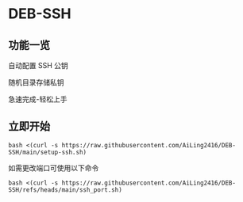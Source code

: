 # DEB-SSH
## 功能一览
自动配置 SSH 公钥

随机目录存储私钥

急速完成-轻松上手

## 立即开始
```
bash <(curl -s https://raw.githubusercontent.com/AiLing2416/DEB-SSH/main/setup-ssh.sh)
```
如需更改端口可使用以下命令
```
bash <(curl -s https://raw.githubusercontent.com/AiLing2416/DEB-SSH/refs/heads/main/ssh_port.sh)
```
